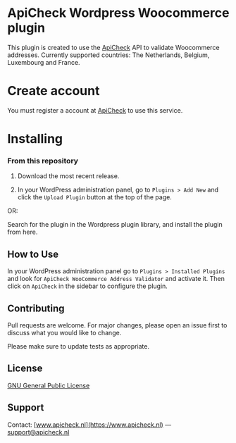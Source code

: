 ApiCheck Wordpress Woocommerce plugin
=============

This plugin is created to use the [ApiCheck](https://apicheck.nl) API to validate Woocommerce addresses.
Currently supported countries: The Netherlands, Belgium, Luxembourg and France.

Create account
=============

You must register a account at [ApiCheck](https://app.apicheck.nl/authentication/register) to use this service.

Installing
=============

### From this repository

1. Download the most recent release.

2. In your WordPress administration panel, go to `Plugins > Add New` and click the `Upload Plugin` button at the top of the page.

OR:

Search for the plugin in the Wordpress plugin library, and install the plugin from here.

## How to Use

In your WordPress administration panel go to `Plugins > Installed Plugins` and look for `ApiCheck WooCommerce Address Validator` and activate it. Then click on `ApiCheck` in the sidebar to configure the plugin.

## Contributing
Pull requests are welcome. For major changes, please open an issue first to discuss what you would like to change.

Please make sure to update tests as appropriate.

## License
[GNU General Public License](https://www.gnu.org/licenses/gpl-3.0.html)

## Support
Contact: [www.apicheck.nl](https://www.apicheck.nl) — support@apicheck.nl